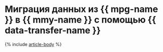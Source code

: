 # Миграция данных из {{ mpg-name }} в {{ mmy-name }} с помощью {{ data-transfer-name }}

{% include [article-body](../../_tutorials/dataplatform/datatransfer/mpg-to-mmy.md) %}
